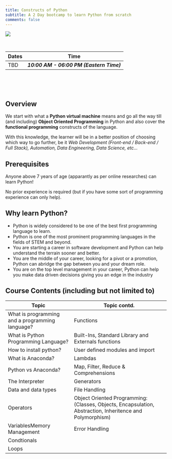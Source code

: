 ```yaml
---
title: Constructs of Python
subtitle: A 2 Day bootcamp to learn Python from scratch
comments: false
---
```


![](/img/python-logo-master-v3-TM-flattened.png)

&nbsp;

| Dates | Time                                     |
| ----- | ---------------------------------------- |
| TBD   | ***10:00 AM - 06:00 PM (Eastern Time)*** |

&nbsp;

<!-- 
| [***Register***](https://forms.gle/G4FuPe4NKYsYFrFL6) |
| ----------------------------------------------------- | -->

&nbsp;

## Overview

We start with what a **Python virtual machine** means and go all the way till (and including) **Object Oriented Programming** in Python and also cover the **functional programming** constructs of the language.

With this knowledge, the learner will be in a better position of choosing which way to go further, be it _Web Development (Front-end / Back-end / Full Stack), Automation, Data Engineering, Data Science, etc..._ 


## Prerequisites

Anyone above 7 years of age (apparantly as per online researches) can learn Python!

No prior experience is required (but if you have some sort of programming experience can only help).

## Why learn Python?

- Python is widely considered to be one of the best first programming language to learn.
- Python is one of the most prominent programming languages in the fields of STEM and beyond.
- You are starting a career in software development and Python can help understand the terrain sooner and better.
- You are the middle of your career, looking for a pivot or a promotion, Python can abridge the gap between you and your dream role.
- You are on the top level management in your career, Python can help you make data driven decisions giving you an edge in the industry 


## Course Contents (including but not limited to)


| Topic                                           | Topic contd.                                                                                              |
| ----------------------------------------------- | --------------------------------------------------------------------------------------------------------- |
| What is programming and a programming language? | Functions                                                                                                 |
| What is Python Programming Language?            | Built-Ins, Standard Library and Externals functions                                                       |
| How to install python?                          | User defined modules and import                                                                           | Collections: Lists, Tuples, Dictionaries and Sets |
| What is Anaconda?                               | Lambdas                                                                                                   |
| Python vs Anaconda?                             | Map, Filter, Reduce & Comprehensions                                                                      |
| The Interpreter                                 | Generators                                                                                                |
| Data and data types                             | File Handling                                                                                             |
| Operators                                       | Object Oriented Programming: (Classes, Objects, Encapsulation, Abstraction, Inheritence and Polymorphism) |
| VariablesMemory Management                      | Error Handling                                                                                            |
| Condtionals                                     |
| Loops                                           |

&nbsp;

<!-- | [***Register***](https://forms.gle/G4FuPe4NKYsYFrFL6) |
| ----------------------------------------------------- | -->